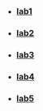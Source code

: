 - ### [lab1](https://git.ztu.edu.ua/ipz/2023-2027/ipz-23-1/semenchuk-oleksiy/backend/-/tree/lab1)
- ### [lab2](https://git.ztu.edu.ua/ipz/2023-2027/ipz-23-1/semenchuk-oleksiy/backend/-/tree/lab2)
- ### [lab3](https://git.ztu.edu.ua/ipz/2023-2027/ipz-23-1/semenchuk-oleksiy/backend/-/tree/lab3)
- ### [lab4](https://git.ztu.edu.ua/ipz/2023-2027/ipz-23-1/semenchuk-oleksiy/backend/-/tree/lab4)
- ### [lab5](https://git.ztu.edu.ua/ipz/2023-2027/ipz-23-1/semenchuk-oleksiy/backend/-/tree/lab5)

